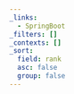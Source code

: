 ```yaml
---
_links:
  - SpringBoot
_filters: []
_contexts: []
_sort:
  field: rank
  asc: false
  group: false
---
```

